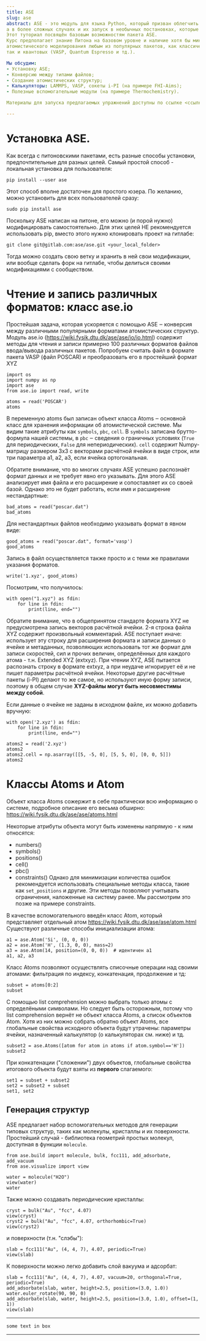 ```yaml
---
title: ASE
slug: ase
abstract: ASE - это модуль для языка Python, который призван облегчить анализ результатов МД-расчётов,
а в более сложных случаях и их запуск в необычных постановках, которые затруднительно сделать средствами самого расчётного кода.
Этот туториал посвящён базовым возможностям пакета ASE.
Курс предполагает знание Питона на базовом уровне и наличие хотя бы минимального опыта
атомистического моделирования любым из популярных пакетов, как классических (LAMMPS, GROMACS),
так и квантовых (VASP, Quantum Espresso и тд.).

Мы обсудим:
- Установку ASE;
- Конверсию между типами файлов;
- Создание атомистических структур;
- Калькуляторы: LAMMPS, VASP, сокеты i-PI (на примере FHI-Aims);
- Полезные вспомогательные модули (на примере Thermochemistry).

Материалы для запуска предлагаемых упражнений доступны по ссылке <ссылка>.

---
```

# Установка ASE. 
Как всегда с питоновскими пакетами, есть разные способы установки, предпочтительные для разных целей.
Самый простой способ - локальная установка для пользователя:
```
pip install --user ase
```
Этот способ вполне достаточен для простого юзера.
По желанию, можно установить для всех пользователей сразу:
```
sudo pip install ase
```
Поскольку ASE написан на питоне, его можно (и порой нужно) модифицировать самостоятельно. 
Для этих целей НЕ рекомендуется использовать pip, вместо этого нужно клонировать проект на гитлабе:
```
git clone git@gitlab.com:ase/ase.git <your_local_folder>
```
Тогда можно создать свою ветку и хранить в ней свои модификации, или вообще сделать форк на гитлабе, чтобы делиться своими модификациями с сообществом.

# Чтение и запись различных форматов: класс ase.io
Простейшая задача, которая ускоряется с помощью ASE ‒ конверсия между различными популярными форматами атомистических структур. 
Модуль ase.io (https://wiki.fysik.dtu.dk/ase/ase/io/io.html) содержит методы для чтения и записи 
примерно 100 различных форматов файлов ввода/вывода различных пакетов.
Попробуем считать файл в формате пакета VASP (файл POSCAR) и преобразовать его в простейший формат XYZ
```
import os
import numpy as np
import ase
from ase.io import read, write

atoms = read('POSCAR')
atoms
```

В переменную atoms был записан объект класса Atoms ‒ основной класс для хранения информации об атомистической системе.
Мы видим такие атрибуты как `symbols`, `pbc`, `cell`.
В `symbols` записана брутто-формула нашей системы, в `pbc` ‒ сведения о граничных условиях 
(`True` для периодических, `False` для непериодических). 
`cell` содержит Numpy-матрицу размером 3x3 с векторами расчётной ячейки в виде строк, или три параметра a1, a2, a3, если ячейка ортогональная.

Обратите внимание, что во многих случаях ASE успешно распознаёт формат данных и не требует явно его указывать. 
Для этого ASE анализирует имя файла и его расширение и сопоставляет их со своей базой. 
Однако это не будет работать, если имя и расширение нестандартные:
```
bad_atoms = read("poscar.dat")
bad_atoms
```
Для нестандартных файлов необходимо указывать формат в явном виде:
```
good_atoms = read("poscar.dat", format='vasp')
good_atoms
```

Запись в файл осуществляется также просто и с теми же правилами указания форматов.
```
write('1.xyz', good_atoms)
```
Посмотрим, что получилось:
```
with open("1.xyz") as fdin:
    for line in fdin:
        print(line, end="")
```
Обратите внимание, что в общепринятом стандарте формата XYZ не предусмотрена запись векторов расчётной ячейки. 
2-я строка файла XYZ содержит произвольный комментарий. ASE поступает иначе: 
использует эту строку для расширения формата и записи данных о ячейке и метаданных, 
позволяющих использовать тот же формат для записи скоростей, сил и прочих величин, 
определённых для каждого атома - т.н. Extended XYZ (extxyz). 
При чтении XYZ, ASE пытается распознать строку в формате extxyz, а при неудаче игнорирует её и не пишет 
параметры расчётной ячейки. Некоторые другие расчётные пакеты (i-PI) делают то же самое, 
но используют иную форму записи, поэтому в общем случае **XYZ-файлы могут быть несовместимы между собой**.

Если данные о ячейке не заданы в исходном файле, их можно добавить вручную:
```
with open('2.xyz') as fdin:
    for line in fdin:
        print(line, end="")
        
atoms2 = read('2.xyz')
atoms2
atoms2.cell = np.asarray([[5, -5, 0], [5, 5, 0], [0, 0, 5]])
atoms2
```

# Классы Atoms и Atom
Объект класса Atoms сожержит в себе практически всю информацию о системе, подробное описание его весьма обширно: 
https://wiki.fysik.dtu.dk/ase/ase/atoms.html

Некоторые атрибуты объекта могут быть изменены напрямую - к ним относятся:

- numbers()
- symbols()
- positions()
- cell()
- pbc()
- constraints()
Однако для минимизации количества ошибок рекомендуется использовать специальные методы класса, 
такие как `set_positions` и другие. Эти методы позволяют учитывать ограничения, наложенные на систему ранее. Мы рассмотрим это позже на примере constraints.

В качестве вспомогательного введён класс Atom, который представляет отдельный атом 
https://wiki.fysik.dtu.dk/ase/ase/atom.html 
Существуют различные способы инициализации атома:
```
a1 = ase.Atom('Si', (0, 0, 0))
a2 = ase.Atom('H', (1.3, 0, 0), mass=2)
a3 = ase.Atom(14, position=(0, 0, 0))  # идентичен a1
a1, a2, a3
```

Класс Atoms позволяют осуществлять списочные операции над своими атомами: 
фильтрация по индексу, конкатенация, продолжение и тд:
```
subset = atoms[0:2]
subset
```
С помощью list comprehension можно выбрать только атомы с определёными символами. 
Но следует быть осторожным, потому что list comprehension вернёт не объект класса Atoms, 
а список объектов Atom. 
Хотя из них можно собрать обратно объект Atoms, все глобальные свойства исходного объекта будут утрачены: 
параметры ячейки, назначенный калькулятор (о калькуляторах см. ниже) и тд.
```
subset2 = ase.Atoms([atom for atom in atoms if atom.symbol=='H'])
subset2
```

При конкатенации ("сложении") двух объектов, глобальные свойства итогового объекта будут взяты из **первого** слагаемого:
```
set1 = subset + subset2
set2 = subset2 + subset
set1, set2
```

## Генерация структур

ASE предлагает набор вспомогательных методов для генерации типовых структур, 
таких как молекулы, кристаллы и их поверхности. 
Простейший случай - библиотека геометрий простых молекул, доступная в функции `molecule`.
```
from ase.build import molecule, bulk, fcc111, add_adsorbate, add_vacuum
from ase.visualize import view

water = molecule("H2O")
view(water)
water
```
Также можно создавать периодические кристаллы:
```
cryst = bulk("Au", "fcc", 4.07)
view(cryst)
cryst2 = bulk("Au", "fcc", 4.07, orthorhombic=True)
view(cryst2)
```
и поверхности (т.н. "слэбы"):
```
slab = fcc111("Au", (4, 4, 7), 4.07, periodic=True)
view(slab)
```
К поверхности можно легко добавить слой вакуума и адсорбат:
```
slab = fcc111("Au", (4, 4, 7), 4.07, vacuum=20, orthogonal=True, periodic=True)
add_adsorbate(slab, water, height=2.5, position=(3.0, 1.0))
water.euler_rotate(90, 90, 0)
add_adsorbate(slab, water, height=2.5, position=(3.0, 1.0), offset=(1, 1))
view(slab)
```

---
```
some text in box
```
---
    
